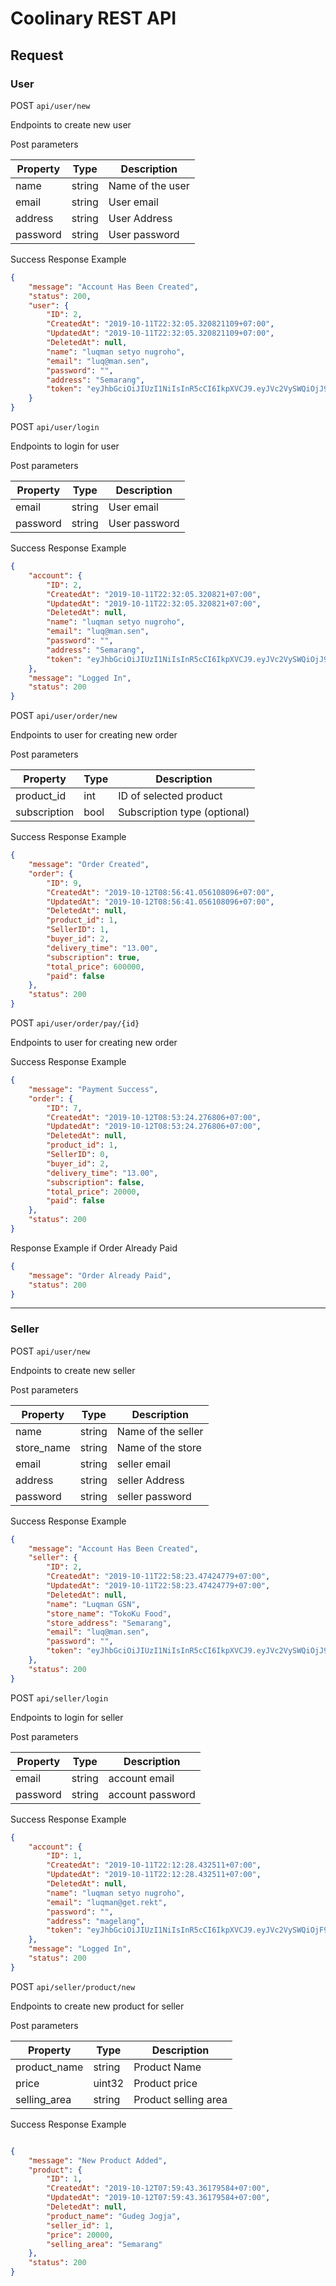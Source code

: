 # Coolinary REST API

## Request

### User

POST ``api/user/new``

Endpoints to create new user

Post parameters

| Property | Type | Description |
| --- | --- | --- |
| name | string | Name of the user |
| email | string | User email |
| address | string | User Address |
| password | string | User password |

Success Response Example

```json
{
    "message": "Account Has Been Created",
    "status": 200,
    "user": {
        "ID": 2,
        "CreatedAt": "2019-10-11T22:32:05.320821109+07:00",
        "UpdatedAt": "2019-10-11T22:32:05.320821109+07:00",
        "DeletedAt": null,
        "name": "luqman setyo nugroho",
        "email": "luq@man.sen",
        "password": "",
        "address": "Semarang",
        "token": "eyJhbGciOiJIUzI1NiIsInR5cCI6IkpXVCJ9.eyJVc2VySWQiOjJ9.oFjjSll1HqDEM61AaZ7DCz4TQP-n9UE5nIL2lGH0SHg"
    }
}
```

POST ``api/user/login``

Endpoints to login for user

Post parameters

| Property | Type | Description |
| --- | --- | --- |
| email | string | User email |
| password | string | User password |

Success Response Example

```json
{
    "account": {
        "ID": 2,
        "CreatedAt": "2019-10-11T22:32:05.320821+07:00",
        "UpdatedAt": "2019-10-11T22:32:05.320821+07:00",
        "DeletedAt": null,
        "name": "luqman setyo nugroho",
        "email": "luq@man.sen",
        "password": "",
        "address": "Semarang",
        "token": "eyJhbGciOiJIUzI1NiIsInR5cCI6IkpXVCJ9.eyJVc2VySWQiOjJ9.oFjjSll1HqDEM61AaZ7DCz4TQP-n9UE5nIL2lGH0SHg"
    },
    "message": "Logged In",
    "status": 200
}
```
POST ``api/user/order/new``

Endpoints to user for creating new order

Post parameters

| Property | Type | Description |
| --- | --- | --- |
| product_id | int | ID of selected product  |
| subscription | bool | Subscription type (optional)  |


Success Response Example
```json
{
    "message": "Order Created",
    "order": {
        "ID": 9,
        "CreatedAt": "2019-10-12T08:56:41.056108096+07:00",
        "UpdatedAt": "2019-10-12T08:56:41.056108096+07:00",
        "DeletedAt": null,
        "product_id": 1,
        "SellerID": 1,
        "buyer_id": 2,
        "delivery_time": "13.00",
        "subscription": true,
        "total_price": 600000,
        "paid": false
    },
    "status": 200
}

```
POST ``api/user/order/pay/{id}``

Endpoints to user for creating new order

Success Response Example

```json
{
    "message": "Payment Success",
    "order": {
        "ID": 7,
        "CreatedAt": "2019-10-12T08:53:24.276806+07:00",
        "UpdatedAt": "2019-10-12T08:53:24.276806+07:00",
        "DeletedAt": null,
        "product_id": 1,
        "SellerID": 0,
        "buyer_id": 2,
        "delivery_time": "13.00",
        "subscription": false,
        "total_price": 20000,
        "paid": false
    },
    "status": 200
}
```

Response Example if Order Already Paid
```json
{
    "message": "Order Already Paid",
    "status": 200
}
```

***
### Seller

POST ``api/user/new``

Endpoints to create new seller

Post parameters

| Property | Type | Description |
| --- | --- | --- |
| name | string | Name of the seller |
| store_name | string | Name of the store |
| email | string | seller email |
| address | string | seller Address |
| password | string | seller password |

Success Response Example
```json
{
    "message": "Account Has Been Created",
    "seller": {
        "ID": 2,
        "CreatedAt": "2019-10-11T22:58:23.47424779+07:00",
        "UpdatedAt": "2019-10-11T22:58:23.47424779+07:00",
        "DeletedAt": null,
        "name": "Luqman GSN",
        "store_name": "TokoKu Food",
        "store_address": "Semarang",
        "email": "luq@man.sen",
        "password": "",
        "token": "eyJhbGciOiJIUzI1NiIsInR5cCI6IkpXVCJ9.eyJVc2VySWQiOjJ9.oFjjSll1HqDEM61AaZ7DCz4TQP-n9UE5nIL2lGH0SHg"
    },
    "status": 200
}
```

POST ``api/seller/login``

Endpoints to login for seller

Post parameters

| Property | Type | Description |
| --- | --- | --- |
| email | string | account email |
| password | string | account password |

Success Response Example
```json
{
    "account": {
        "ID": 1,
        "CreatedAt": "2019-10-11T22:12:28.432511+07:00",
        "UpdatedAt": "2019-10-11T22:12:28.432511+07:00",
        "DeletedAt": null,
        "name": "luqman setyo nugroho",
        "email": "luqman@get.rekt",
        "password": "",
        "address": "magelang",
        "token": "eyJhbGciOiJIUzI1NiIsInR5cCI6IkpXVCJ9.eyJVc2VySWQiOjF9.VOEQc2pqr74vB_44g73RF5gTWQzcWwQWh9Cs4YOZbkg"
    },
    "message": "Logged In",
    "status": 200
}
```


POST ``api/seller/product/new``

Endpoints to create new product for seller

Post parameters

| Property | Type | Description |
| --- | --- | --- |
| product_name | string | Product Name |
| price | uint32 |  Product price |
| selling_area | string |  Product selling area |

Success Response Example
```json

{
    "message": "New Product Added",
    "product": {
        "ID": 1,
        "CreatedAt": "2019-10-12T07:59:43.36179584+07:00",
        "UpdatedAt": "2019-10-12T07:59:43.36179584+07:00",
        "DeletedAt": null,
        "product_name": "Gudeg Jogja",
        "seller_id": 1,
        "price": 20000,
        "selling_area": "Semarang"
    },
    "status": 200
}
```

